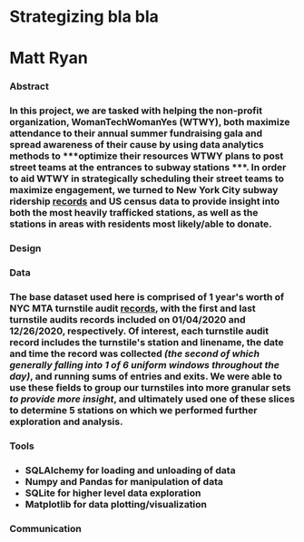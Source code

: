 <h1>Strategizing bla bla<h1>
Matt Ryan

<h3>Abstract<h3>

In this project, we are tasked with helping the non-profit organization, WomanTechWomanYes (WTWY), both maximize attendance to their annual summer fundraising gala and spread awareness of their cause by using data analytics methods to ***optimize their resources WTWY plans to post street teams at the entrances to subway stations ***. In order to aid WTWY in strategically scheduling their street teams to maximize engagement, we turned to New York City subway ridership [records](http://web.mta.info/developers/turnstile.html) and US census data to provide insight into both the most heavily trafficked stations, as well as the stations in areas with residents most likely/able to donate. 


<h3>Design<h3>



<h3>Data<h3>

The base dataset used here is comprised of 1 year's worth of NYC MTA turnstile audit [records](http://web.mta.info/developers/turnstile.html), with the first and last turnstile audits records included on 01/04/2020 and 12/26/2020, respectively. Of interest, each turnstile audit record includes the turnstile's station and linename, the date and time the record was collected ***(the second of which generally falling into 1 of 6 uniform windows throughout the day)***, and running sums of entries and exits. We were able to use these fields to group our turnstiles into more granular sets ***to provide more insight***, and ultimately used one of these slices to determine 5 stations on which we performed further exploration and analysis.

<h3>Tools<h3>

* SQLAlchemy for loading and unloading of data
* Numpy and Pandas for manipulation of data
* SQLite for higher level data exploration
* Matplotlib for data plotting/visualization

<h3>Communication<h3>